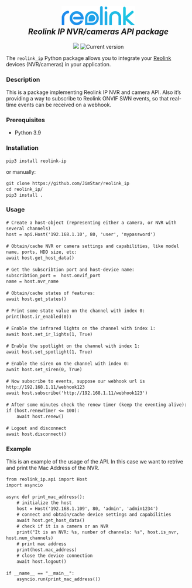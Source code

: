<h2 align="center">
  <a href="https://reolink.com"><img src="https://raw.githubusercontent.com/JimStar/reolink_ip/master/logo.png" width="200"></a>
  <br>
  <i>Reolink IP NVR/cameras API package</i>
  <br>
</h2>

<p align="center">
  <a href="https://pypi.org/project/reolink-ip"><img src="https://img.shields.io/pypi/dm/reolink-ip"></a>
  <img src="https://img.shields.io/github/v/release/JimStar/reolink_ip?display_name=tag&include_prereleases&sort=semver" alt="Current version">
</p>

The `reolink_ip` Python package allows you to integrate your [Reolink](https://www.reolink.com/) devices (NVR/cameras) in your application.

### Description

This is a package implementing Reolink IP NVR and camera API. Also it’s providing a way to subscribe to Reolink ONVIF SWN events, so that real-time events can be received on a webhook.

### Prerequisites

- Python 3.9

### Installation

```
pip3 install reolink-ip
```

or manually:
````
git clone https://github.com/JimStar/reolink_ip
cd reolink_ip/
pip3 install .
````

### Usage

````
# Create a host-object (representing either a camera, or NVR with several channels)
host = api.Host('192.168.1.10', 80, 'user', 'mypassword')

# Obtain/cache NVR or camera settings and capabilities, like model name, ports, HDD size, etc:
await host.get_host_data()

# Get the subscribtion port and host-device name:
subscribtion_port =  host.onvif_port
name = host.nvr_name

# Obtain/cache states of features:
await host.get_states()

# Print some state value on the channel with index 0:
print(host.ir_enabled(0))

# Enable the infrared lights on the channel with index 1:
await host.set_ir_lights(1, True)

# Enable the spotlight on the channel with index 1:
await host.set_spotlight(1, True)

# Enable the siren on the channel with index 0:
await host.set_siren(0, True)

# Now subscribe to events, suppose our webhook url is http://192.168.1.11/webhook123
await host.subscribe('http://192.168.1.11/webhook123')

# After some minutes check the renew timer (keep the eventing alive):
if (host.renewTimer <= 100):
    await host.renew()

# Logout and disconnect
await host.disconnect()
````

### Example

This is an example of the usage of the API. In this case we want to retrive and print the Mac Address of the NVR.
````
from reolink_ip.api import Host
import asyncio

async def print_mac_address():
    # initialize the host
    host = Host('192.168.1.109', 80, 'admin', 'admin1234')
    # connect and obtain/cache device settings and capabilities
    await host.get_host_data()
    # check if it is a camera or an NVR
    print("It is an NVR: %s, number of channels: %s", host.is_nvr, host.num_channels)
    # print mac address
    print(host.mac_address)
    # close the device connection
    await host.logout()

if __name__ == "__main__":
    asyncio.run(print_mac_address())
````
